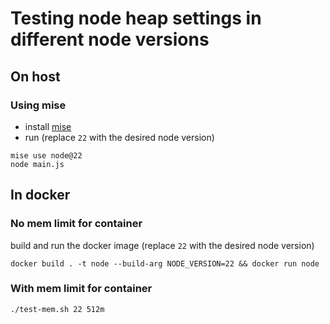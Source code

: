 # Testing node heap settings in different node versions

## On host
### Using mise
- install [mise](https://mise.jdx.dev)
- run (replace `22` with the desired node version)
```
mise use node@22
node main.js
```

## In docker
### No mem limit for container
build and run the docker image (replace `22` with the desired node version)
```shell
docker build . -t node --build-arg NODE_VERSION=22 && docker run node
```
### With mem limit for container
```shell
./test-mem.sh 22 512m
```
